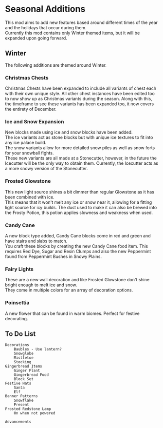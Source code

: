 # Seasonal Additions
This mod aims to add new features based around different times of the year and the holidays that occur during them.\
Currently this mod contains only Winter themed items, but it will be expanded upon going forward.

## Winter
The following additions are themed around Winter.

### Christmas Chests
Christmas Chests have been expanded to include all variants of chest each with their own unique style.
All other chest instances have been edited too to now show up as Christmas variants during the season.
Along with this, the timeframe to see these variants has been expanded too, it now covers the entirety of December.

### Ice and Snow Expansion
New blocks made using ice and snow blocks have been added.\
The ice variants act as stone blocks but with unique ice textures to fit into any ice palace build.\
The snow variants allow for more detailed snow piles as well as snow forts for your snowball fights.\
These new variants are all made at a Stonecutter, however, in the future the Icecutter will be the only way to obtain them. Currently, the Icecutter acts as a more snowy version of the Stonecutter.

### Frosted Glowstone
This new light source shines a bit dimmer than regular Glowstone as it has been combined with ice.\
This means that it won't melt any ice or snow near it, allowing for a fitting light source for icy builds.
The dust used to make it can also be brewed into the Frosty Potion, this potion applies slowness and weakness when used.

### Candy Cane
A new block type added, Candy Cane blocks come in red and green and have stairs and slabs to match.\
You craft these blocks by creating the new Candy Cane food item. This requires Red Dye, Sugar and Resin Clumps and also the new Peppermint found from Peppermint Bushes in Snowy Plains.

### Fairy Lights
These are a new wall decoration and like Frosted Glowstone don't shine bright enough to melt ice and snow.\
They come in multiple colors for an array of decoration options.

### Poinsettia
A new flower that can be found in warm biomes. Perfect for festive decorating.

## To Do List

    Decorations
        Baubles - Use lantern?
        Snowglobe
        Mistletoe
        Stocking
    Gingerbread Items
        Ginger Plant
        Gingerbread Food
        Block Set
    Festive Hats
        Santa
        Elf
    Banner Patterns
        Snowflake
        Present
    Frosted Redstone Lamp
        On when not powered
    
    Advancements